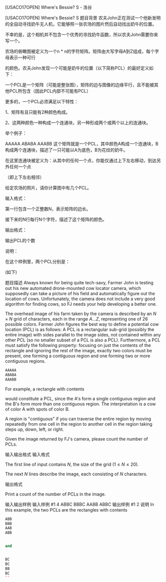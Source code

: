 



[USACO17OPEN] Where's Bessie? S - 洛谷














[USACO17OPEN] Where's Bessie? S
题目背景
农夫John正在测试一个他新发明的全自动寻找奶牛无人机，它能够照一张农场的图片然后自动找出奶牛的位置。

不幸的是，这个相机并不包含一个优秀的寻找奶牛函数，所以农夫John需要你来写一个。

农场的俯瞰图被定义为一个n \* n的字符矩阵。矩阵由大写字母A到Z组成，每个字母表示一种可行

的颜色。农夫John发现一个可能是奶牛的位置（以下简称PCL）的最好定义如下：

一个PCL是一个矩阵（可能是整张图），矩阵的边与图像的边缘平行，且不能被其他PCL所包含（因此PCL内部不可能有PCL）

更多的，一个PCL必须满足以下特性：


1、矩阵有且只能有2种颜色构成。

2、这两种颜色一种构成一个连通块，另一种形成两个或两个以上的连通块。

举个例子：

AAAAA ABABA AAABB 这个矩阵就是一个PCL，其中颜色A构成一个连通块，B构成两个连通块，描述了一只可能以A为底色，B为花纹的奶牛。

在这里连通块被定义为：从其中的任何一个点，你能仅通过上下左右移动，到达另外任何一个点

（即上下左右相邻）

给定农场的照片，请你计算图中有几个PCL。

输入格式：

第一行包含一个正整数N，表示矩阵的边长。

接下来的N行每行N个字符，描述了这个矩阵的颜色。

输出格式：

输出PCL的个数

说明：

在这个样例里，两个PCL分别是：

(如下)

题目描述
Always known for being quite tech-savy, Farmer John is testing out his new automated drone-mounted cow locator camera, which supposedly can take a picture of his field and automatically figure out the location of cows. Unfortunately, the camera does not include a very good algorithm for finding cows, so FJ needs your help developing a better one.


The overhead image of his farm taken by the camera is described by an $N \times N$ grid of characters, each in the range $A \ldots Z$, representing one of 26 possible colors. Farmer John figures the best way to define a potential cow location (PCL) is as follows: A PCL is a rectangular sub-grid (possibly the entire image) with sides parallel to the image sides, not contained within any other PCL (so no smaller subset of a PCL is also a PCL).  Furthermore, a PCL must satisfy the following property: focusing on just the contents of the rectangle and ignoring the rest of the image, exactly two colors must be present, one forming a contiguous region and one forming two or more contiguous regions.



```cpp
AAAAA
ABABA
AAABB
```



For example, a rectangle with contents

would constitute a PCL, since the A's form a single contiguous region and the B's form more than one contiguous region. The interpretation is a cow of color A with spots of color B. 

A region is "contiguous" if you can traverse the entire region by moving repeatedly from one cell in the region to another cell in the region taking steps up, down, left, or right. 

Given the image returned by FJ's camera, please count the number of PCLs.

输入输出格式
输入格式

The first line of input contains $N$, the size of the grid ($1 \leq N \leq 20$).

The next $N$ lines describe the image, each consisting of $N$ characters.

输出格式

Print a count of the number of PCLs in the image.

输入输出样例
输入样例 #1
4
ABBC
BBBC
AABB
ABBC
输出样例 #1
2
说明
In this example, the two PCLs are the rectangles with contents

```cpp
ABB
BBB
AAB
ABB


and


BC
BC
BB
BC
``






